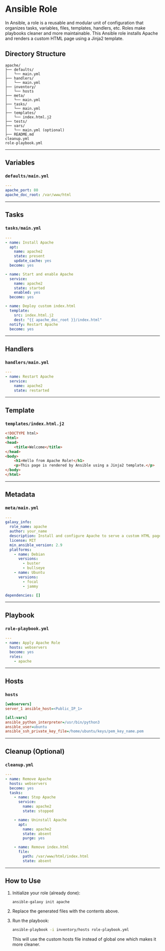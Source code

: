 # Ansible Role

In Ansible, a role is a reusable and modular unit of configuration that organizes tasks, variables, files, templates, handlers, etc. Roles make playbooks cleaner and more maintainable.
This Ansible role installs Apache and renders a custom HTML page using a Jinja2 template.

## Directory Structure

```
apache/
├── defaults/
│   └── main.yml
├── handlers/
│   └── main.yml
├── inventory/
│   └── hosts
├── meta/
│   └── main.yml
├── tasks/
│   └── main.yml
├── templates/
│   └── index.html.j2
├── tests/
├── vars/
│   └── main.yml (optional)
├── README.md
cleanup.yml
role-playbook.yml
```

---

## Variables

### `defaults/main.yml`

```yaml
---
apache_port: 80
apache_doc_root: /var/www/html
```

---

## Tasks

### `tasks/main.yml`

```yaml
---
- name: Install Apache
  apt:
    name: apache2
    state: present
    update_cache: yes
  become: yes

- name: Start and enable Apache
  service:
    name: apache2
    state: started
    enabled: yes
  become: yes

- name: Deploy custom index.html
  template:
    src: index.html.j2
    dest: "{{ apache_doc_root }}/index.html"
  notify: Restart Apache
  become: yes
```

---

## Handlers

### `handlers/main.yml`

```yaml
---
- name: Restart Apache
  service:
    name: apache2
    state: restarted
```

---

## Template

### `templates/index.html.j2`

```html
<!DOCTYPE html>
<html>
<head>
    <title>Welcome</title>
</head>
<body>
    <h1>Hello from Apache Role!</h1>
    <p>This page is rendered by Ansible using a Jinja2 template.</p>
</body>
</html>
```

---

## Metadata

### `meta/main.yml`

```yaml
---
galaxy_info:
  role_name: apache
  author: your_name
  description: Install and configure Apache to serve a custom HTML page
  license: MIT
  min_ansible_version: 2.9
  platforms:
    - name: Debian
      versions:
        - buster
        - bullseye
    - name: Ubuntu
      versions:
        - focal
        - jammy

dependencies: []
```

---

## Playbook

### `role-playbook.yml`

```yaml
---
- name: Apply Apache Role
  hosts: webservers
  become: yes
  roles:
    - apache
```

---

## Hosts

### `hosts`

```ini
[webservers]
server_1 ansible_host=<Public_IP_1>

[all:vars]
ansible_python_interpreter=/usr/bin/python3
ansible_user=ubuntu
ansible_ssh_private_key_file=/home/ubuntu/keys/pem_key_name.pem
```

---

## Cleanup (Optional)

### `cleanup.yml`

```yaml
---
- name: Remove Apache
  hosts: webservers
  become: yes
  tasks:
    - name: Stop Apache
      service:
        name: apache2
        state: stopped

    - name: Uninstall Apache
      apt:
        name: apache2
        state: absent
        purge: yes

    - name: Remove index.html
      file:
        path: /var/www/html/index.html
        state: absent
```

---

## How to Use

1. Initialize your role (already done):

   ```bash
   ansible-galaxy init apache
   ```

2. Replace the generated files with the contents above.

3. Run the playbook:

   ```bash
   ansible-playbook -i inventory/hosts role-playbook.yml
   ```
   This will use the custom hosts file instead of global one which makes it more cleaner.
